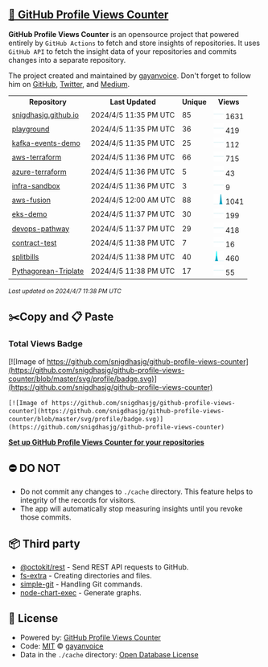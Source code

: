 ## [🚀 GitHub Profile Views Counter](https://github.com/gayanvoice/github-profile-views-counter)
**GitHub Profile Views Counter** is an opensource project that powered entirely by  `GitHub Actions` to fetch and store insights of repositories.
It uses `GitHub API` to fetch the insight data of your repositories and commits changes into a separate repository.

The project created and maintained by [gayanvoice](https://github.com/gayanvoice). Don't forget to follow him on [GitHub](https://github.com/gayanvoice), [Twitter](https://twitter.com/gayanvoice), and [Medium](https://gayanvoice.medium.com/).

<table>
	<tr>
		<th>
			Repository
		</th>
		<th>
			Last Updated
		</th>
		<th>
			Unique
		</th>
		<th>
			Views
		</th>
	</tr>
	<tr>
		<td>
			<a href="https://github.com/snigdhasjg/github-profile-views-counter/tree/master/readme/610491551/week.md">
				snigdhasjg.github.io
			</a>
		</td>
		<td>
			2024/4/5 11:35 PM UTC
		</td>
		<td>
			85
		</td>
		<td>
			<img alt="Response time graph" src="https://github.com/snigdhasjg/github-profile-views-counter/raw/master/graph/610491551/small/week.png" height="20"> 1631
		</td>
	</tr>
	<tr>
		<td>
			<a href="https://github.com/snigdhasjg/github-profile-views-counter/tree/master/readme/327022635/week.md">
				playground
			</a>
		</td>
		<td>
			2024/4/5 11:35 PM UTC
		</td>
		<td>
			36
		</td>
		<td>
			<img alt="Response time graph" src="https://github.com/snigdhasjg/github-profile-views-counter/raw/master/graph/327022635/small/week.png" height="20"> 419
		</td>
	</tr>
	<tr>
		<td>
			<a href="https://github.com/snigdhasjg/github-profile-views-counter/tree/master/readme/505153827/week.md">
				kafka-events-demo
			</a>
		</td>
		<td>
			2024/4/5 11:35 PM UTC
		</td>
		<td>
			25
		</td>
		<td>
			<img alt="Response time graph" src="https://github.com/snigdhasjg/github-profile-views-counter/raw/master/graph/505153827/small/week.png" height="20"> 112
		</td>
	</tr>
	<tr>
		<td>
			<a href="https://github.com/snigdhasjg/github-profile-views-counter/tree/master/readme/597687139/week.md">
				aws-terraform
			</a>
		</td>
		<td>
			2024/4/5 11:36 PM UTC
		</td>
		<td>
			66
		</td>
		<td>
			<img alt="Response time graph" src="https://github.com/snigdhasjg/github-profile-views-counter/raw/master/graph/597687139/small/week.png" height="20"> 715
		</td>
	</tr>
	<tr>
		<td>
			<a href="https://github.com/snigdhasjg/github-profile-views-counter/tree/master/readme/688652912/week.md">
				azure-terraform
			</a>
		</td>
		<td>
			2024/4/5 11:36 PM UTC
		</td>
		<td>
			5
		</td>
		<td>
			<img alt="Response time graph" src="https://github.com/snigdhasjg/github-profile-views-counter/raw/master/graph/688652912/small/week.png" height="20"> 43
		</td>
	</tr>
	<tr>
		<td>
			<a href="https://github.com/snigdhasjg/github-profile-views-counter/tree/master/readme/675120698/week.md">
				infra-sandbox
			</a>
		</td>
		<td>
			2024/4/5 11:36 PM UTC
		</td>
		<td>
			3
		</td>
		<td>
			<img alt="Response time graph" src="https://github.com/snigdhasjg/github-profile-views-counter/raw/master/graph/675120698/small/week.png" height="20"> 9
		</td>
	</tr>
	<tr>
		<td>
			<a href="https://github.com/snigdhasjg/github-profile-views-counter/tree/master/readme/698726650/week.md">
				aws-fusion
			</a>
		</td>
		<td>
			2024/4/5 12:00 AM UTC
		</td>
		<td>
			88
		</td>
		<td>
			<img alt="Response time graph" src="https://github.com/snigdhasjg/github-profile-views-counter/raw/master/graph/698726650/small/week.png" height="20"> 1041
		</td>
	</tr>
	<tr>
		<td>
			<a href="https://github.com/snigdhasjg/github-profile-views-counter/tree/master/readme/703494461/week.md">
				eks-demo
			</a>
		</td>
		<td>
			2024/4/5 11:37 PM UTC
		</td>
		<td>
			30
		</td>
		<td>
			<img alt="Response time graph" src="https://github.com/snigdhasjg/github-profile-views-counter/raw/master/graph/703494461/small/week.png" height="20"> 199
		</td>
	</tr>
	<tr>
		<td>
			<a href="https://github.com/snigdhasjg/github-profile-views-counter/tree/master/readme/696713461/week.md">
				devops-pathway
			</a>
		</td>
		<td>
			2024/4/5 11:37 PM UTC
		</td>
		<td>
			29
		</td>
		<td>
			<img alt="Response time graph" src="https://github.com/snigdhasjg/github-profile-views-counter/raw/master/graph/696713461/small/week.png" height="20"> 418
		</td>
	</tr>
	<tr>
		<td>
			<a href="https://github.com/snigdhasjg/github-profile-views-counter/tree/master/readme/511679147/week.md">
				contract-test
			</a>
		</td>
		<td>
			2024/4/5 11:38 PM UTC
		</td>
		<td>
			7
		</td>
		<td>
			<img alt="Response time graph" src="https://github.com/snigdhasjg/github-profile-views-counter/raw/master/graph/511679147/small/week.png" height="20"> 16
		</td>
	</tr>
	<tr>
		<td>
			<a href="https://github.com/snigdhasjg/github-profile-views-counter/tree/master/readme/167969231/week.md">
				splitbills
			</a>
		</td>
		<td>
			2024/4/5 11:38 PM UTC
		</td>
		<td>
			40
		</td>
		<td>
			<img alt="Response time graph" src="https://github.com/snigdhasjg/github-profile-views-counter/raw/master/graph/167969231/small/week.png" height="20"> 460
		</td>
	</tr>
	<tr>
		<td>
			<a href="https://github.com/snigdhasjg/github-profile-views-counter/tree/master/readme/185412450/week.md">
				Pythagorean-Triplate
			</a>
		</td>
		<td>
			2024/4/5 11:38 PM UTC
		</td>
		<td>
			17
		</td>
		<td>
			<img alt="Response time graph" src="https://github.com/snigdhasjg/github-profile-views-counter/raw/master/graph/185412450/small/week.png" height="20"> 55
		</td>
	</tr>
</table>

<small><i>Last updated on 2024/4/7 11:38 PM UTC</i></small>

## ✂️Copy and 📋 Paste
### Total Views Badge
[![Image of https://github.com/snigdhasjg/github-profile-views-counter](https://github.com/snigdhasjg/github-profile-views-counter/blob/master/svg/profile/badge.svg)](https://github.com/snigdhasjg/github-profile-views-counter)

```readme
[![Image of https://github.com/snigdhasjg/github-profile-views-counter](https://github.com/snigdhasjg/github-profile-views-counter/blob/master/svg/profile/badge.svg)](https://github.com/snigdhasjg/github-profile-views-counter)
```
[**Set up GitHub Profile Views Counter for your repositories**](https://github.com/gayanvoice/github-profile-views-counter)
## ⛔ DO NOT
- Do not commit any changes to `./cache` directory. This feature helps to integrity of the records for visitors.
- The app will automatically stop measuring insights until you revoke those commits.
## 📦 Third party

- [@octokit/rest](https://www.npmjs.com/package/@octokit/rest) - Send REST API requests to GitHub.
- [fs-extra](https://www.npmjs.com/package/fs-extra) - Creating directories and files.
- [simple-git](https://www.npmjs.com/package/simple-git) - Handling Git commands.
- [node-chart-exec](https://www.npmjs.com/package/node-chart-exec) - Generate graphs.
## 📄 License
- Powered by: [GitHub Profile Views Counter](https://github.com/gayanvoice/github-profile-views-counter)
- Code: [MIT](./LICENSE) © [gayanvoice](https://github.com/gayanvoice)
- Data in the `./cache` directory: [Open Database License](https://opendatacommons.org/licenses/odbl/1-0/)